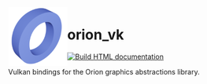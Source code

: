 <img src=".github/graphic/icon.png" align=left width=120px>

# orion_vk

[![Build HTML documentation](https://github.com/jabenuk/orion_vk/actions/workflows/docs-build.yml/badge.svg)](https://github.com/jabenuk/orion_vk/actions/workflows/docs-build.yml)

Vulkan bindings for the Orion graphics abstractions library.
